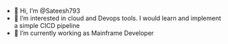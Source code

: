 - 👋 Hi, I’m @Sateesh793
- 👀 I’m interested in cloud and Devops tools. I would learn and implement a simple CICD pipeline
- 🌱 I’m currently working as Mainframe Developer 

<!---
Sateesh793/Sateesh793 is a ✨ special ✨ repository because its `README.md` (this file) appears on your GitHub profile.
You can click the Preview link to take a look at your changes.
--->
